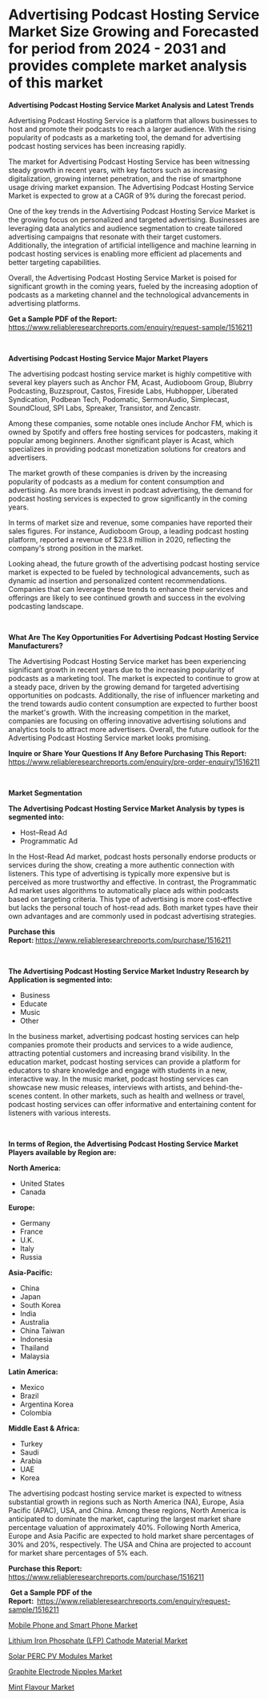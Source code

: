 <p><h1>Advertising Podcast Hosting Service Market Size Growing and Forecasted for period from 2024 - 2031 and provides complete market analysis of this market</h1></p><p><strong>Advertising Podcast Hosting Service Market Analysis and Latest Trends</strong></p>
<p><p>Advertising Podcast Hosting Service is a platform that allows businesses to host and promote their podcasts to reach a larger audience. With the rising popularity of podcasts as a marketing tool, the demand for advertising podcast hosting services has been increasing rapidly.</p><p>The market for Advertising Podcast Hosting Service has been witnessing steady growth in recent years, with key factors such as increasing digitalization, growing internet penetration, and the rise of smartphone usage driving market expansion. The Advertising Podcast Hosting Service Market is expected to grow at a CAGR of 9% during the forecast period.</p><p>One of the key trends in the Advertising Podcast Hosting Service Market is the growing focus on personalized and targeted advertising. Businesses are leveraging data analytics and audience segmentation to create tailored advertising campaigns that resonate with their target customers. Additionally, the integration of artificial intelligence and machine learning in podcast hosting services is enabling more efficient ad placements and better targeting capabilities.</p><p>Overall, the Advertising Podcast Hosting Service Market is poised for significant growth in the coming years, fueled by the increasing adoption of podcasts as a marketing channel and the technological advancements in advertising platforms.</p></p>
<p><strong>Get a Sample PDF of the Report:&nbsp;</strong> <a href="https://www.reliableresearchreports.com/enquiry/request-sample/1516211">https://www.reliableresearchreports.com/enquiry/request-sample/1516211</a></p>
<p>&nbsp;</p>
<p><strong>Advertising Podcast Hosting Service Major Market Players</strong></p>
<p><p>The advertising podcast hosting service market is highly competitive with several key players such as Anchor FM, Acast, Audioboom Group, Blubrry Podcasting, Buzzsprout, Castos, Fireside Labs, Hubhopper, Liberated Syndication, Podbean Tech, Podomatic, SermonAudio, Simplecast, SoundCloud, SPI Labs, Spreaker, Transistor, and Zencastr.</p><p>Among these companies, some notable ones include Anchor FM, which is owned by Spotify and offers free hosting services for podcasters, making it popular among beginners. Another significant player is Acast, which specializes in providing podcast monetization solutions for creators and advertisers.</p><p>The market growth of these companies is driven by the increasing popularity of podcasts as a medium for content consumption and advertising. As more brands invest in podcast advertising, the demand for podcast hosting services is expected to grow significantly in the coming years.</p><p>In terms of market size and revenue, some companies have reported their sales figures. For instance, Audioboom Group, a leading podcast hosting platform, reported a revenue of $23.8 million in 2020, reflecting the company's strong position in the market.</p><p>Looking ahead, the future growth of the advertising podcast hosting service market is expected to be fueled by technological advancements, such as dynamic ad insertion and personalized content recommendations. Companies that can leverage these trends to enhance their services and offerings are likely to see continued growth and success in the evolving podcasting landscape.</p></p>
<p>&nbsp;</p>
<p><strong>What Are The Key Opportunities For Advertising Podcast Hosting Service Manufacturers?</strong></p>
<p><p>The Advertising Podcast Hosting Service market has been experiencing significant growth in recent years due to the increasing popularity of podcasts as a marketing tool. The market is expected to continue to grow at a steady pace, driven by the growing demand for targeted advertising opportunities on podcasts. Additionally, the rise of influencer marketing and the trend towards audio content consumption are expected to further boost the market's growth. With the increasing competition in the market, companies are focusing on offering innovative advertising solutions and analytics tools to attract more advertisers. Overall, the future outlook for the Advertising Podcast Hosting Service market looks promising.</p></p>
<p><strong>Inquire or Share Your Questions If Any Before Purchasing This Report:</strong> <a href="https://www.reliableresearchreports.com/enquiry/pre-order-enquiry/1516211">https://www.reliableresearchreports.com/enquiry/pre-order-enquiry/1516211</a></p>
<p>&nbsp;</p>
<p><strong>Market Segmentation</strong></p>
<p><strong>The Advertising Podcast Hosting Service Market Analysis by types is segmented into:</strong></p>
<p><ul><li>Host–Read Ad</li><li>Programmatic Ad</li></ul></p>
<p><p>In the Host-Read Ad market, podcast hosts personally endorse products or services during the show, creating a more authentic connection with listeners. This type of advertising is typically more expensive but is perceived as more trustworthy and effective. In contrast, the Programmatic Ad market uses algorithms to automatically place ads within podcasts based on targeting criteria. This type of advertising is more cost-effective but lacks the personal touch of host-read ads. Both market types have their own advantages and are commonly used in podcast advertising strategies.</p></p>
<p><strong>Purchase this Report:&nbsp;</strong><a href="https://www.reliableresearchreports.com/purchase/1516211">https://www.reliableresearchreports.com/purchase/1516211</a></p>
<p>&nbsp;</p>
<p><strong>The Advertising Podcast Hosting Service Market Industry Research by Application is segmented into:</strong></p>
<p><ul><li>Business</li><li>Educate</li><li>Music</li><li>Other</li></ul></p>
<p><p>In the business market, advertising podcast hosting services can help companies promote their products and services to a wide audience, attracting potential customers and increasing brand visibility. In the education market, podcast hosting services can provide a platform for educators to share knowledge and engage with students in a new, interactive way. In the music market, podcast hosting services can showcase new music releases, interviews with artists, and behind-the-scenes content. In other markets, such as health and wellness or travel, podcast hosting services can offer informative and entertaining content for listeners with various interests.</p></p>
<p>&nbsp;</p>
<p><strong>In terms of Region, the Advertising Podcast Hosting Service Market Players available by Region are:</strong></p>
<p>
    <p> <strong> North America: </strong>
        <ul>
            <li>United States</li>
            <li>Canada</li>
        </ul>
        </p> 
    <p> <strong> Europe: </strong>
        <ul>
            <li>Germany</li>
            <li>France</li>
            <li>U.K.</li>
            <li>Italy</li>
            <li>Russia</li>
        </ul>
        </p> 
    <p> <strong> Asia-Pacific: </strong>
        <ul>
            <li>China</li>
            <li>Japan</li>
            <li>South Korea</li>
            <li>India</li>
            <li>Australia</li>
            <li>China Taiwan</li>
            <li>Indonesia</li>
            <li>Thailand</li>
            <li>Malaysia</li>
        </ul>
        </p> 
    <p> <strong> Latin America: </strong>
        <ul>
            <li>Mexico</li>
            <li>Brazil</li>
            <li>Argentina Korea</li>
            <li>Colombia</li>
        </ul>
        </p> 
    <p> <strong> Middle East & Africa: </strong>
        <ul>
            <li>Turkey</li>
            <li>Saudi</li>
            <li>Arabia</li>
            <li>UAE</li>
            <li>Korea</li>
        </ul>
    </p>
    </p>
<p><p>The advertising podcast hosting service market is expected to witness substantial growth in regions such as North America (NA), Europe, Asia Pacific (APAC), USA, and China. Among these regions, North America is anticipated to dominate the market, capturing the largest market share percentage valuation of approximately 40%. Following North America, Europe and Asia Pacific are expected to hold market share percentages of 30% and 20%, respectively. The USA and China are projected to account for market share percentages of 5% each.</p></p>
<p><strong>Purchase this Report: </strong><a href="https://www.reliableresearchreports.com/purchase/1516211">https://www.reliableresearchreports.com/purchase/1516211</a></p>
<p>&nbsp;<strong>Get a Sample PDF of the Report:&nbsp;&nbsp;</strong><a href="https://www.reliableresearchreports.com/enquiry/request-sample/1516211">https://www.reliableresearchreports.com/enquiry/request-sample/1516211</a></p>
<p><strong></strong></p>
<p><p><a href="https://view.publitas.com/reportprime-1/decoding-the-mobile-phone-and-smart-phone-market-a-deep-dive-into-the-latest-market-trends-market-segmentation-and-competitive-analysis/">Mobile Phone and Smart Phone Market</a></p><p><a href="https://ivy-potential-64b.notion.site/Global-Lithium-Iron-Phosphate-LFP-Cathode-Material-Market-by-Types-Applications-and-Major-Player-535c1d71af5f4d00b48e32b33efbb1e9">Lithium Iron Phosphate (LFP) Cathode Material Market</a></p><p><a href="https://five-trouble-98a.notion.site/Solar-PERC-PV-Modules-Market-Analysis-Examines-its-Scope-on-Growth-Opportunities-and-Forecasted-Tre-ba174f9b997d4c46960cd066459a0900">Solar PERC PV Modules Market</a></p><p><a href="https://nifty-kite-d51.notion.site/Graphite-Electrode-Nipples-Market-Size-Growing-and-Forecasted-for-period-from-2024-2031-and-provid-7a55b076e1294122bb78889a106ebcf5">Graphite Electrode Nipples Market</a></p><p><a href="https://view.publitas.com/reportprime-1/mint-flavour-market-analysis-examines-its-scope-on-growth-opportunities-and-forecasted-trends-spanning-from-2024-to-2031/">Mint Flavour Market</a></p></p>